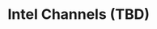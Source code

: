 # Intel Channels (TBD)


<!--stackedit_data:
eyJoaXN0b3J5IjpbMTEzOTAxOTYwNiwtMTQxNTAwMjc4Nyw4OT
E2NTIxNDldfQ==
-->